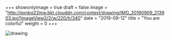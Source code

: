 +++
showonlyimage = true 
draft = false 
image = "http://pxnbq22mw.bkt.clouddn.com/context/drawing/IMG_20190909_213903.jpg?imageView2/2/w/220/h/340" 
date = "2019-09-12" 
title = "You are colorful" 
weight = 0 
+++

![drawing](http://pxnbq22mw.bkt.clouddn.com/context/drawing/IMG_20190909_213903.jpg)  
